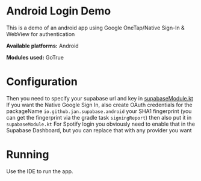 # Android Login Demo

This is a demo of an android app using Google OneTap/Native Sign-In & WebView for authentication

**Available platforms:** Android

**Modules used:** GoTrue


# Configuration

Then you need to specify your supabase url and key in [supabaseModule.kt](https://github.com/supabase-community/supabase-kt/blob/master/demos/chat-demo-mpp/common/src/commonMain/kotlin/io/github/jan/supabase/common/di/supabaseModule.kt)
If you want the Native Google Sign In, also create OAuth credentials for the packageName `io.github.jan.supabase.android` your SHA1 fingerprint (you can get the fingerprint via the gradle task `signingReport`)
then also put it in `supabaseModule.kt`
For Spotify login you obviously need to enable that in the Supabase Dashboard, but you can replace that with any provider you want

# Running

Use the IDE to run the app.
